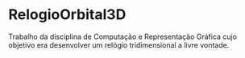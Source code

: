 # RelogioOrbital3D
 Trabalho da disciplina de Computação e Representação Gráfica cujo objetivo era desenvolver um relógio tridimensional a livre vontade.
